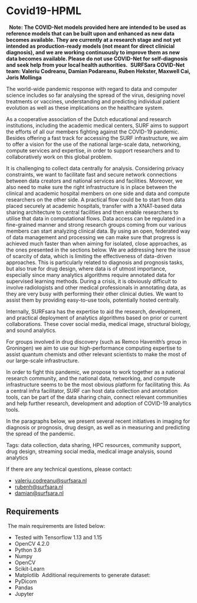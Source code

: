 # Covid19-HPML
​
​
**Note: The COVID-Net models provided here are intended to be used as reference models that can be built upon and enhanced as new data becomes available. They are currently at a research stage and not yet intended as production-ready models (not meant for direct clinicial diagnosis), and we are working continuously to improve them as new data becomes available. Please do not use COVID-Net for self-diagnosis and seek help from your local health authorities.**
​
​
**SURFSara COVID-Net team: Valeriu Codreanu, Damian Podareanu, Ruben Hekster, Maxwell Cai, Joris Mollinga**



The world-wide pandemic response with regard to data and computer science includes so far analysing the spread of the virus, designing novel treatments or vaccines, understanding and predicting individual patient evolution as well as these implications on the healthcare system. 

As a cooperative association of the Dutch educational and research institutions, including the academic medical centers, SURF aims to support the efforts of all our members fighting against the COVID-19 pandemic. Besides offering a fast track for accessing the SURF infrastructure, we aim to offer a vision for the use of the national large-scale data, networking, compute services and expertise, in order to support researchers and to collaboratively work on this global problem. 

It is challenging to collect data centrally for analysis. Considering privacy constraints, we want to facilitate fast and secure network connections between data creators and national services and facilities. Moreover, we also need to make sure the right infrastructure is in place between the clinical and academic hospital members on one side and data and compute researchers on the other side. A practical flow could be to start from data placed securely at academic hospitals, transfer with a  XNAT-based data sharing architecture to central facilities and then enable researchers to utilise that data in computational flows. Data access can be regulated in a fine-grained manner and strong research groups coming from our various members can start analyzing clinical data. By using an open, federated way of data management and processing we can make sure that progress is achieved much faster than when aiming for isolated, close approaches, as the ones presented in the sections below. We are addressing here the issue of  scarcity of data, which is limiting the effectiveness of data-driven approaches. This is particularly related to diagnosis and prognosis tasks, but also true for drug design, where data is of utmost importance, especially since many analytics algorithms require annotated data for  supervised learning methods. During a crisis, it is obviously difficult to involve radiologists and other medical professionals in annotating data, as they are very busy with performing their other clinical duties. We want to assist them by providing easy-to-use tools, potentially hosted centrally.

Internally, SURFsara has the expertise to aid the research, development, and practical deployment of analytics algorithms based on prior or current collaborations. These cover social media, medical image, structural biology, and sound analytics.

For groups involved in drug discovery (such as Remco Havenith’s group in Groningen) we aim to use our high-performance computing expertise to assist quantum chemists and other relevant scientists to make the most of our large-scale infrastructure. 

In order to fight this pandemic, we propose to work together as a national research community, and the national data, networking, and compute infrastructure seems to be the most obvious platform for facilitating this. As a central infra facilitator, SURF can host data collection and annotation tools, can be part of the data sharing chain, connect relevant communities and help further research, development and adoption of COVID-19 analytics tools.

In the paragraphs below, we present several recent initiatives in imaging for diagnosis or prognosis, drug design, as well as in measuring and predicting the spread of the pandemic. 

Tags: data collection, data sharing, HPC resources, community support, drug design, streaming social media, medical image analysis, sound analytics

If there are any technical questions, please contact:
* valeriu.codreanu@surfsara.nl
* rubenh@surfsara.nl
* damian@surfsara.nl​
​
​
## Requirements
​
The main requirements are listed below:
​
* Tested with Tensorflow 1.13 and 1.15
* OpenCV 4.2.0
* Python 3.6
* Numpy
* OpenCV
* Scikit-Learn
* Matplotlib
​
Additional requirements to generate dataset:
​
* PyDicom
* Pandas
* Jupyter
